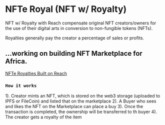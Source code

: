 # NFTe Royal (NFT w/ Royalty)

NFT w/ Royalty with Reach compensate original NFT creators/owners for the use of their digital arts in conversion to non-fungible tokens (NFTs). 

Royalties generally pay the creator a percentage of sales or profits. 

## ...working on building NFT Marketplace for Africa.

[NFTe Royalties Built on Reach](https://reach2-temp.vercel.app)

### `How it works`

1). Creator mints an NFT, which is stored on the web3 storage (uploaded to IPFS or FileCoin) and listed that on the marketplace
2). A Buyer who sees and likes the NFT on the Marketplace can place a buy
3). Once the transaction is completed, the ownership will be transferred to th buyer
4). The creator gets a royalty of the item